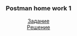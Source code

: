 <div align="center">

###  Postman home work 1
  
[Задание](https://github.com/mranolegprivate/Postman/blob/main/hw_1.md "Задание")  
[Решение](https://github.com/mranolegprivate/Postman/blob/main/HW_1/task.md "Задание")
  
  </div>
